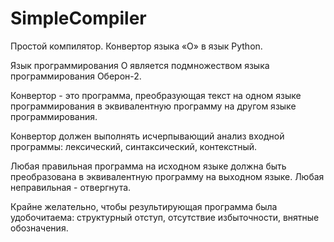 # SimpleCompiler
Простой компилятор. Конвертор языка «О» в язык Python.

Язык программирования О является подмножеством языка программирования Оберон-2.

Конвертор - это программа, преобразующая текст на одном языке программирования в эквивалентную программу на 
другом языке программирования. 

Конвертор должен выполнять исчерпывающий анализ входной программы: 
лексический, синтаксический, контекстный. 

Любая правильная программа на исходном языке должна быть 
преобразована в эквивалентную программу на выходном языке. Любая неправильная - отвергнута. 

Крайне желательно, чтобы результирующая программа была удобочитаема: структурный отступ, отсутствие избыточности, внятные 
обозначения.
